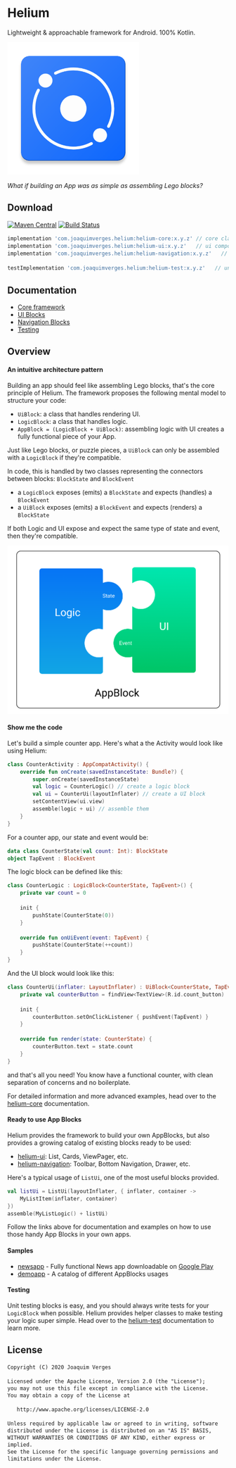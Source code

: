 # Helium

Lightweight & approachable framework for Android. 100% Kotlin.

<img src="docs/images/ic_launcher.png" width="300">

*What if building an App was as simple as assembling Lego blocks?*

## Download

[![Maven Central](https://img.shields.io/maven-central/v/com.joaquimverges.helium/helium-core.svg?label=Maven%20Central)](https://search.maven.org/search?q=g:com.joaquimverges.helium) [![Build Status](https://app.bitrise.io/app/9b5a174b9921d71f/status.svg?token=OXeY3aZX53ttCYvqZjEjqw&branch=master)](https://app.bitrise.io/app/9b5a174b9921d71f)
```groovy
implementation 'com.joaquimverges.helium:helium-core:x.y.z' // core classes
implementation 'com.joaquimverges.helium:helium-ui:x.y.z'   // ui components
implementation 'com.joaquimverges.helium:helium-navigation:x.y.z'   // navigation components

testImplementation 'com.joaquimverges.helium:helium-test:x.y.z'   // unit test helper classes
```

## Documentation

- [Core framework](/helium-core)
- [UI Blocks](/helium-ui)
- [Navigation Blocks](/helium-navigation)
- [Testing](/helium-test)

## Overview

#### An intuitive architecture pattern

Building an app should feel like assembling Lego blocks, that's the core principle of Helium. The framework proposes the following mental model to structure your code:

- `UiBlock`: a class that handles rendering UI.
- `LogicBlock`: a class that handles logic.
- `AppBlock = (LogicBlock + UiBlock)`: assembling logic with UI creates a fully functional piece of your App.  

Just like Lego blocks, or puzzle pieces, a `UiBlock` can only be assembled with a `LogicBlock` if they're compatible.

In code, this is handled by two classes representing the connectors between blocks: `BlockState` and `BlockEvent`

- a `LogicBlock` exposes (emits) a `BlockState` and expects (handles) a `BlockEvent`
- a `UiBlock` exposes (emits) a `BlockEvent` and expects (renders) a `BlockState`

If both Logic and UI expose and expect the same type of state and event, then they're compatible.

<img src="docs/images/helium_arch_diagram.png" width="600">

#### Show me the code

Let's build a simple counter app. Here's what a the Activity would look like using Helium:

```kotlin
class CounterActivity : AppCompatActivity() {
    override fun onCreate(savedInstanceState: Bundle?) {
        super.onCreate(savedInstanceState)
        val logic = CounterLogic() // create a logic block
        val ui = CounterUi(layoutInflater) // create a UI block
        setContentView(ui.view)
        assemble(logic + ui) // assemble them
    }
}
```

For a counter app, our state and event would be:

```kotlin
data class CounterState(val count: Int): BlockState
object TapEvent : BlockEvent
```

The logic block can be defined like this:

```kotlin
class CounterLogic : LogicBlock<CounterState, TapEvent>() {
    private var count = 0

    init {
        pushState(CounterState(0))
    }

    override fun onUiEvent(event: TapEvent) {
        pushState(CounterState(++count))
    }
}
```

And the UI block would look like this:

```kotlin
class CounterUi(inflater: LayoutInflater) : UiBlock<CounterState, TapEvent>(R.layout.counter_view, inflater) {
    private val counterButton = findView<TextView>(R.id.count_button)

    init {
        counterButton.setOnClickListener { pushEvent(TapEvent) }       
    }    

    override fun render(state: CounterState) {
        counterButton.text = state.count
    }
}
```

and that's all you need! You know have a functional counter, with clean separation of concerns and no boilerplate.

For detailed information and more advanced examples, head over to the [helium-core](/helium-core) documentation.

#### Ready to use App Blocks

Helium provides the framework to build your own AppBlocks, but also provides a growing catalog of existing blocks ready to be used:

- [helium-ui](/helium-ui): List, Cards, ViewPager, etc.
- [helium-navigation](/helium-navigation): Toolbar, Bottom Navigation, Drawer, etc.  

Here's a typical usage of `ListUi`, one of the most useful blocks provided.

```kotlin
val listUi = ListUi(layoutInflater, { inflater, container ->
    MyListItem(inflater, container)
})
assemble(MyListLogic() + listUi)
```

Follow the links above for documentation and examples on how to use those handy App Blocks in your own apps.

#### Samples

- [newsapp](/samples/newsapp) - Fully functional News app downloadable on [Google Play](https://play.google.com/store/apps/details?id=com.jv.news)
- [demoapp](/samples/demoapp) - A catalog of different AppBlocks usages

#### Testing

Unit testing blocks is easy, and you should always write tests for your `LogicBlock` when possible. Helium provides helper classes to make testing your logic super simple. Head over to the [helium-test](/helium-test) documentation to learn more.

## License

```
Copyright (C) 2020 Joaquim Verges

Licensed under the Apache License, Version 2.0 (the "License");
you may not use this file except in compliance with the License.
You may obtain a copy of the License at

   http://www.apache.org/licenses/LICENSE-2.0

Unless required by applicable law or agreed to in writing, software
distributed under the License is distributed on an "AS IS" BASIS,
WITHOUT WARRANTIES OR CONDITIONS OF ANY KIND, either express or implied.
See the License for the specific language governing permissions and
limitations under the License.
```
